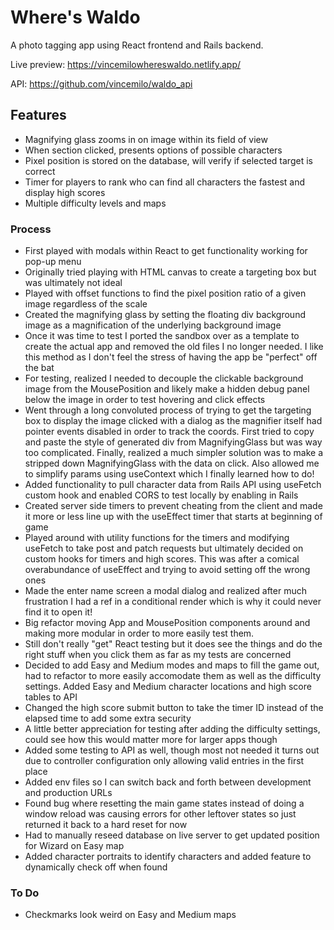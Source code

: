 # Where's Waldo

A photo tagging app using React frontend and Rails backend.

Live preview: https://vincemilowhereswaldo.netlify.app/

API: https://github.com/vincemilo/waldo_api

## Features

- Magnifying glass zooms in on image within its field of view
- When section clicked, presents options of possible characters
- Pixel position is stored on the database, will verify if selected target is correct
- Timer for players to rank who can find all characters the fastest and display high scores
- Multiple difficulty levels and maps

### Process

- First played with modals within React to get functionality working for pop-up menu
- Originally tried playing with HTML canvas to create a targeting box but was ultimately not ideal
- Played with offset functions to find the pixel position ratio of a given image regardless of the scale
- Created the magnifying glass by setting the floating div background image as a magnification of the underlying background image
- Once it was time to test I ported the sandbox over as a template to create the actual app and removed the old files I no longer needed. I like this method as I don't feel the stress of having the app be "perfect" off the bat
- For testing, realized I needed to decouple the clickable background image from the MousePosition and likely make a hidden debug panel below the image in order to test hovering and click effects
- Went through a long convoluted process of trying to get the targeting box to display the image clicked with a dialog as the magnifier itself had pointer events disabled in order to track the coords. First tried to copy and paste the style of generated div from MagnifyingGlass but was way too complicated. Finally, realized a much simpler solution was to make a stripped down MagnifyingGlass with the data on click. Also allowed me to simplify params using useContext which I finally learned how to do!
- Added functionality to pull character data from Rails API using useFetch custom hook and enabled CORS to test locally by enabling in Rails
- Created server side timers to prevent cheating from the client and made it more or less line up with the useEffect timer that starts at beginning of game
- Played around with utility functions for the timers and modifying useFetch to take post and patch requests but ultimately decided on custom hooks for timers and high scores. This was after a comical overabundance of useEffect and trying to avoid setting off the wrong ones
- Made the enter name screen a modal dialog and realized after much frustration I had a ref in a conditional render which is why it could never find it to open it!
- Big refactor moving App and MousePosition components around and making more modular in order to more easily test them.
- Still don't really "get" React testing but it does see the things and do the right stuff when you click them as far as my tests are concerned
- Decided to add Easy and Medium modes and maps to fill the game out, had to refactor to more easily accomodate them as well as the difficulty settings. Added Easy and Medium character locations and high score tables to API
- Changed the high score submit button to take the timer ID instead of the elapsed time to add some extra security
- A little better appreciation for testing after adding the difficulty settings, could see how this would matter more for larger apps though
- Added some testing to API as well, though most not needed it turns out due to controller configuration only allowing valid entries in the first place
- Added env files so I can switch back and forth between development and production URLs
- Found bug where resetting the main game states instead of doing a window reload was causing errors for other leftover states so just returned it back to a hard reset for now
- Had to manually reseed database on live server to get updated position for Wizard on Easy map
- Added character portraits to identify characters and added feature to dynamically check off when found

### To Do

- Checkmarks look weird on Easy and Medium maps
